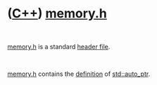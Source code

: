 



 

 

 

 

 

([C++](Cpp.md)) [memory.h](CppMemoryH.md)
===========================================

 

[memory.h](CppMemoryH.md) is a standard [header
file](CppHeaderFile.md).

 

[memory.h](CppMemoryH.md) contains the [definition](CppDefinition.md)
of [std::auto\_ptr](CppAuto_ptr.md).

 

 

 

 

 





 



